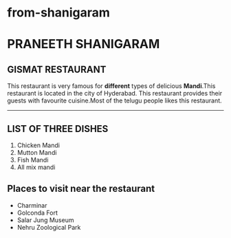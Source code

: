 # from-shanigaram
# PRANEETH SHANIGARAM
## GISMAT RESTAURANT
This restaurant is very famous for **different** types of delicious **Mandi**.This restaurant is located in the city of Hyderabad. This restaurant provides their guests with favourite cuisine.Most of the telugu people likes this restaurant.

-------

## LIST OF THREE DISHES
1. Chicken Mandi
2. Mutton Mandi
3. Fish Mandi
4. All mix mandi

## Places to visit near the restaurant
* Charminar
* Golconda Fort
* Salar Jung Museum
* Nehru Zoological Park